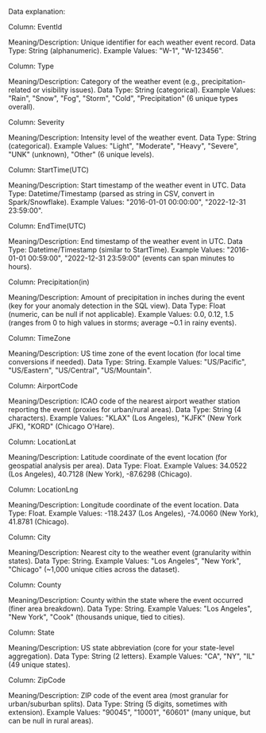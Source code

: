 Data explanation:


Column: EventId

Meaning/Description: Unique identifier for each weather event record.
Data Type: String (alphanumeric).
Example Values: "W-1", "W-123456".


Column: Type

Meaning/Description: Category of the weather event (e.g., precipitation-related or visibility issues).
Data Type: String (categorical).
Example Values: "Rain", "Snow", "Fog", "Storm", "Cold", "Precipitation" (6 unique types overall).


Column: Severity

Meaning/Description: Intensity level of the weather event.
Data Type: String (categorical).
Example Values: "Light", "Moderate", "Heavy", "Severe", "UNK" (unknown), "Other" (6 unique levels).


Column: StartTime(UTC)

Meaning/Description: Start timestamp of the weather event in UTC.
Data Type: Datetime/Timestamp (parsed as string in CSV, convert in Spark/Snowflake).
Example Values: "2016-01-01 00:00:00", "2022-12-31 23:59:00".


Column: EndTime(UTC)

Meaning/Description: End timestamp of the weather event in UTC.
Data Type: Datetime/Timestamp (similar to StartTime).
Example Values: "2016-01-01 00:59:00", "2022-12-31 23:59:00" (events can span minutes to hours).


Column: Precipitation(in)

Meaning/Description: Amount of precipitation in inches during the event (key for your anomaly detection in the SQL view).
Data Type: Float (numeric, can be null if not applicable).
Example Values: 0.0, 0.12, 1.5 (ranges from 0 to high values in storms; average ~0.1 in rainy events).


Column: TimeZone

Meaning/Description: US time zone of the event location (for local time conversions if needed).
Data Type: String.
Example Values: "US/Pacific", "US/Eastern", "US/Central", "US/Mountain".


Column: AirportCode

Meaning/Description: ICAO code of the nearest airport weather station reporting the event (proxies for urban/rural areas).
Data Type: String (4 characters).
Example Values: "KLAX" (Los Angeles), "KJFK" (New York JFK), "KORD" (Chicago O'Hare).


Column: LocationLat

Meaning/Description: Latitude coordinate of the event location (for geospatial analysis per area).
Data Type: Float.
Example Values: 34.0522 (Los Angeles), 40.7128 (New York), -87.6298 (Chicago).


Column: LocationLng

Meaning/Description: Longitude coordinate of the event location.
Data Type: Float.
Example Values: -118.2437 (Los Angeles), -74.0060 (New York), 41.8781 (Chicago).


Column: City

Meaning/Description: Nearest city to the weather event (granularity within states).
Data Type: String.
Example Values: "Los Angeles", "New York", "Chicago" (~1,000 unique cities across the dataset).


Column: County

Meaning/Description: County within the state where the event occurred (finer area breakdown).
Data Type: String.
Example Values: "Los Angeles", "New York", "Cook" (thousands unique, tied to cities).


Column: State

Meaning/Description: US state abbreviation (core for your state-level aggregation).
Data Type: String (2 letters).
Example Values: "CA", "NY", "IL" (49 unique states).


Column: ZipCode

Meaning/Description: ZIP code of the event area (most granular for urban/suburban splits).
Data Type: String (5 digits, sometimes with extension).
Example Values: "90045", "10001", "60601" (many unique, but can be null in rural areas).